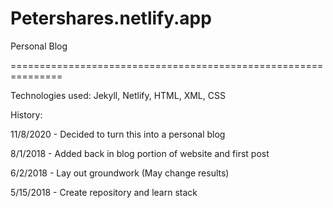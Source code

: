 # Petershares.netlify.app

Personal Blog

===============================================================

Technologies used: Jekyll, Netlify, HTML, XML, CSS

History:

11/8/2020 - Decided to turn this into a personal blog

8/1/2018 - Added back in blog portion of website and first post

6/2/2018 - Lay out groundwork (May change results)

5/15/2018 - Create repository and learn stack

